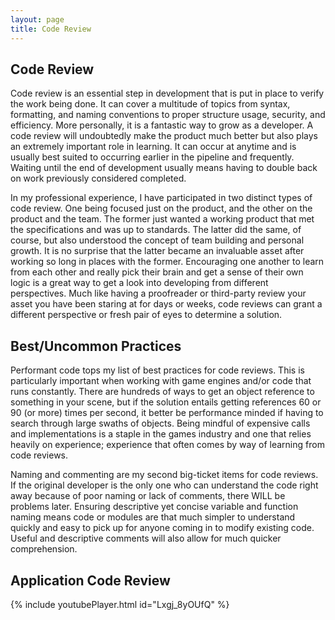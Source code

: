 ```yaml
---
layout: page
title: Code Review
---
```


## Code Review
Code review is an essential step in development that is put in place to verify the work being done. It can cover a multitude of topics from syntax, formatting, and naming conventions to proper structure usage, security, and efficiency. More personally, it is a fantastic way to grow as a developer. A code review will undoubtedly make the product much better but also plays an extremely important role in learning. It can occur at anytime and is usually best suited to occurring earlier in the pipeline and frequently. Waiting until the end of development usually means having to double back on work previously considered completed.

In my professional experience, I have participated in two distinct types of code review. One being focused just on the product, and the other on the product and the team. The former just wanted a working product that met the specifications and was up to standards. The latter did the same, of course, but also understood the concept of team building and personal growth. It is no surprise that the latter became an invaluable asset after working so long in places with the former. Encouraging one another to learn from each other and really pick their brain and get a sense of their own logic is a great way to get a look into developing from different perspectives. Much like having a proofreader or third-party review your asset you have been staring at for days or weeks, code reviews can grant a different perspective or fresh pair of eyes to determine a solution.



## Best/Uncommon Practices
Performant code tops my list of best practices for code reviews. This is particularly important when working with game engines and/or code that runs constantly. There are hundreds of ways to get an object reference to something in your scene, but if the solution entails getting references 60 or 90 (or more) times per second, it better be performance minded if having to search through large swaths of objects. Being mindful of expensive calls and implementations is a staple in the games industry and one that relies heavily on experience; experience that often comes by way of learning from code reviews.

Naming and commenting are my second big-ticket items for code reviews. If the original developer is the only one who can understand the code right away because of poor naming or lack of comments, there WILL be problems later. Ensuring descriptive yet concise variable and function naming means code or modules are that much simpler to understand quickly and easy to pick up for anyone coming in to modify existing code. Useful and descriptive comments will also allow for much quicker comprehension.

## Application Code Review
{% include youtubePlayer.html id="Lxgj_8yOUfQ" %}
